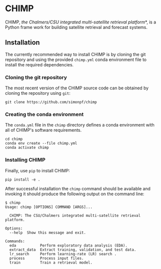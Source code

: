 # CHIMP

CHIMP, *the Chalmers/CSU integrated multi-satellite retrieval platform**, is a Python frame work for building satellite retrieval and forecast systems.


## Installation

The currently recommended way to install CHIMP is by cloning the git repository and using the provided ``chimp.yml`` conda environment file to install the required dependencies.

### Cloning the git repository

The most recent version of the CHIMP source code can be obtained by cloning the repository using ``git``:

```
git clone https://github.com/simonpf/chimp
```

### Creating the conda environment

The ``conda.yml`` file in the ``chimp`` directory defines a conda environment with all of CHIMP's software requirements.

```
cd chimp
conda env create --file chimp.yml
conda activate chimp
```

### Installing CHIMP

Finally, use ``pip`` to install CHIMP:

```
pip install -e .
```

After successful installation the ``chimp`` command should be available and invoking it should produce the following output on the command line:

```shell
$ chimp
Usage: chimp [OPTIONS] COMMAND [ARGS]...

  CHIMP: The CSU/Chalmers integrated multi-satellite retrieval platform.

Options:
  --help  Show this message and exit.

Commands:
  eda           Perform exploratory data analysis (EDA).
  extract_data  Extract training, validation, and test data.
  lr_search     Perform learning-rate (LR) search .
  process       Process input files.
  train         Train a retrieval model.
```
